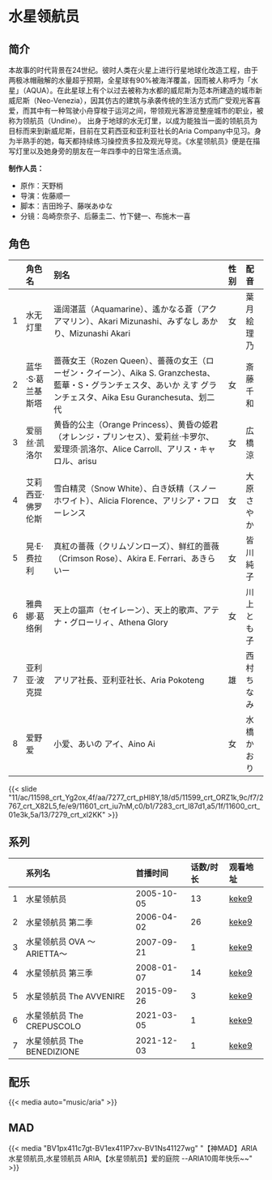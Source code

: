 # 水星领航员


## 简介

本故事的时代背景在24世纪。彼时人类在火星上进行行星地球化改造工程，由于两极冰帽融解的水量超乎预期，全星球有90%被海洋覆盖，因而被人称呼为「水星」（AQUA）。在此星球上有个以过去被称为水都的威尼斯为范本所建造的城市新威尼斯（Neo-Venezia），因其仿古的建筑与承袭传统的生活方式而广受观光客喜爱，而其中有一种驾驶小舟穿梭于运河之间，带领观光客游览整座城市的职业，被称为领航员（Undine）。
出身于地球的水无灯里，以成为能独当一面的领航员为目标而来到新威尼斯，目前在艾莉西亚和亚利亚社长的Aria Company中见习。身为半熟手的她，每天都持续练习操控贡多拉及观光导览。《水星领航员》便是在描写灯里以及她身旁的朋友在一年四季中的日常生活点滴。

**制作人员：**
- 原作：天野梢
- 导演：佐藤顺一
- 脚本：吉田玲子、藤咲あゆな
- 分镜：岛崎奈奈子、后藤圭二、竹下健一、布施木一喜

## 角色

|     |   角色名   |   别名  | 性别 |  配音  |
|:--- |:------  |:----      |:---  |:--   |
| 1 | 水无灯里 | 遥阔湛蓝（Aquamarine）、遙かなる蒼（アクアマリン）、Akari Mizunashi、みずなし あかり、Mizunashi Akari | 女 | 葉月絵理乃 |
| 2 | 蓝华·S·葛兰基斯塔 | 蔷薇女王（Rozen Queen）、薔薇の女王（ローゼン・クイーン）、Aika S. Granzchesta、藍華・S・グランチェスタ、あいか えす グランチェスタ、Aika Esu Guranchesuta、划二代 | 女 | 斎藤千和 |
| 3 | 爱丽丝·凯洛尔 | 黄昏的公主（Orange Princess）、黄昏の姫君（オレンジ・プリンセス）、爱莉丝·卡罗尔、爱理须·凯洛尔、Alice Carroll、アリス・キャロル、arisu | 女 | 広橋涼 |
| 4 | 艾莉西亚·佛罗伦斯 | 雪白精灵（Snow White）、白き妖精（スノーホワイト）、Alicia Florence、アリシア・フローレンス | 女 | 大原さやか |
| 5 | 晃·E·费拉利 | 真紅の薔薇（クリムゾンローズ）、鲜红的蔷薇（Crimson Rose）、Akira E. Ferrari、あきら いー | 女 | 皆川純子 |
| 6 | 雅典娜·葛络俐 | 天上の謳声（セイレーン）、天上的歌声、アテナ・グローリィ、Athena Glory | 女 | 川上とも子 |
| 7 | 亚利亚·波克提 | アリア社長、亚利亚社长、Aria Pokoteng | 雄 | 西村ちなみ |
| 8 | 爱野爱 | 小爱、あいの アイ、Aino Ai | 女 | 水橋かおり |

{{< slide "11/ac/11598_crt_Yg2ox,4f/aa/7277_crt_pHI8Y,18/d5/11599_crt_ORZ1k,9c/f7/2767_crt_X82L5,fe/e9/11601_crt_iu7nM,c0/b1/7283_crt_l87d1,a5/1f/11600_crt_01e3k,5a/13/7279_crt_xl2KK" >}}

## 系列

|     | 系列名                   | 首播时间       | 话数/时长 | 观看地址                                                     |
| :-- | :-------------------- | :--------- | :---- | :------------------------------------------------------- |
| 1   | 水星领航员                 | 2005-10-05 | 13    | [keke9](https://www.keke9.app/play/23917-4-187861.html)  |
| 2   | 水星领航员 第二季             | 2006-04-02 | 26    | [keke9](https://www.keke9.app/play/23916-4-187835.html)  |
| 3   | 水星领航员 OVA ～ARIETTA～   | 2007-09-21 | 1     | [keke9](https://www.keke9.app/play/26145-4-215823.html)  |
| 4   | 水星领航员 第三季             | 2008-01-07 | 14    | [keke9](https://www.keke9.app/play/23915-4-187821.html)  |
| 5   | 水星领航员 The AVVENIRE    | 2015-09-26 | 3     | [keke9](https://www.keke9.app/play/23913-4-187817.html)  |
| 6   | 水星领航员 The CREPUSCOLO  | 2021-03-05 | 1     | [keke9](https://www.keke9.app/play/178979-4-187820.html) |
| 7   | 水星领航员 The BENEDIZIONE | 2021-12-03 | 1     | [keke9](https://www.keke9.app/play/118157-4-150470.html) |

## 配乐

{{< media auto="music/aria" >}}

## MAD

{{< media  "BV1px411c7gt-BV1ex411P7xv-BV1Ns41127wg" 
"【神MAD】ARIA水星领航员,水星领航员 ARIA,【水星领航员】爱的庭院 --ARIA10周年快乐~~"  >}}
